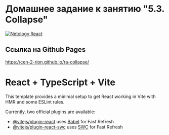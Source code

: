 # Домашнее задание к занятию "5.3. Collapse"
[![Netology React](https://github.com/Cen-2-rion/ra-collapse/actions/workflows/web.yml/badge.svg?branch=main)](https://github.com/Cen-2-rion/ra-collapse/actions/workflows/web.yml)
## Ссылка на Github Pages
https://cen-2-rion.github.io/ra-collapse/
# React + TypeScript + Vite

This template provides a minimal setup to get React working in Vite with HMR and some ESLint rules.

Currently, two official plugins are available:

- [@vitejs/plugin-react](https://github.com/vitejs/vite-plugin-react/blob/main/packages/plugin-react/README.md) uses [Babel](https://babeljs.io/) for Fast Refresh
- [@vitejs/plugin-react-swc](https://github.com/vitejs/vite-plugin-react-swc) uses [SWC](https://swc.rs/) for Fast Refresh
